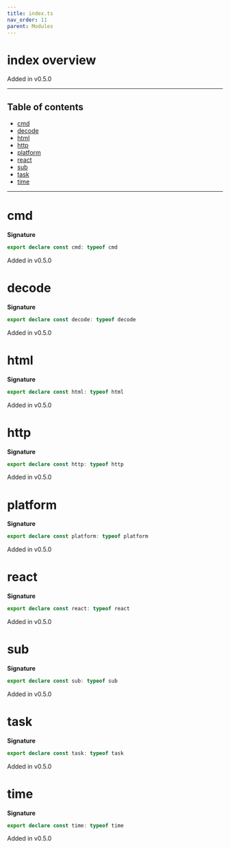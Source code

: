 ```yaml
---
title: index.ts
nav_order: 11
parent: Modules
---
```


# index overview

Added in v0.5.0

---

<h2 class="text-delta">Table of contents</h2>

- [cmd](#cmd)
- [decode](#decode)
- [html](#html)
- [http](#http)
- [platform](#platform)
- [react](#react)
- [sub](#sub)
- [task](#task)
- [time](#time)

---

# cmd

**Signature**

```ts
export declare const cmd: typeof cmd
```

Added in v0.5.0

# decode

**Signature**

```ts
export declare const decode: typeof decode
```

Added in v0.5.0

# html

**Signature**

```ts
export declare const html: typeof html
```

Added in v0.5.0

# http

**Signature**

```ts
export declare const http: typeof http
```

Added in v0.5.0

# platform

**Signature**

```ts
export declare const platform: typeof platform
```

Added in v0.5.0

# react

**Signature**

```ts
export declare const react: typeof react
```

Added in v0.5.0

# sub

**Signature**

```ts
export declare const sub: typeof sub
```

Added in v0.5.0

# task

**Signature**

```ts
export declare const task: typeof task
```

Added in v0.5.0

# time

**Signature**

```ts
export declare const time: typeof time
```

Added in v0.5.0
